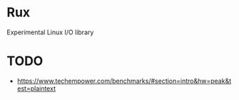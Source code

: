 # Rux

Experimental Linux I/O library

# TODO
- https://www.techempower.com/benchmarks/#section=intro&hw=peak&test=plaintext
